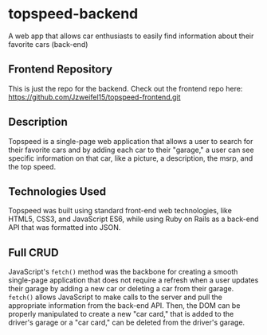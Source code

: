 # topspeed-backend
 A web app that allows car enthusiasts to easily find information about their favorite cars (back-end)

## Frontend Repository
This is just the repo for the backend. Check out the frontend repo here: https://github.com/Jzweifel15/topspeed-frontend.git

## Description
Topspeed is a single-page web application that allows a user to search for their favorite cars and by adding each car to their "garage," a user can see specific information on that car, like a picture, a description, the msrp, and the top speed.

## Technologies Used
Topspeed was built using standard front-end web technologies, like HTML5, CSS3, and JavaScript ES6, while using Ruby on Rails as a back-end API that was formatted into JSON.

## Full CRUD
JavaScript's `fetch()` method was the backbone for creating a smooth single-page application that does not require a refresh when a user updates their garage by adding a new car or deleting a car from their garage. `fetch()` allows JavaScript to make calls to the server and pull the appropriate information from the back-end API. Then, the DOM can be properly manipulated to create a new "car card," that is added to the driver's garage or a "car card," can be deleted from the driver's garage.